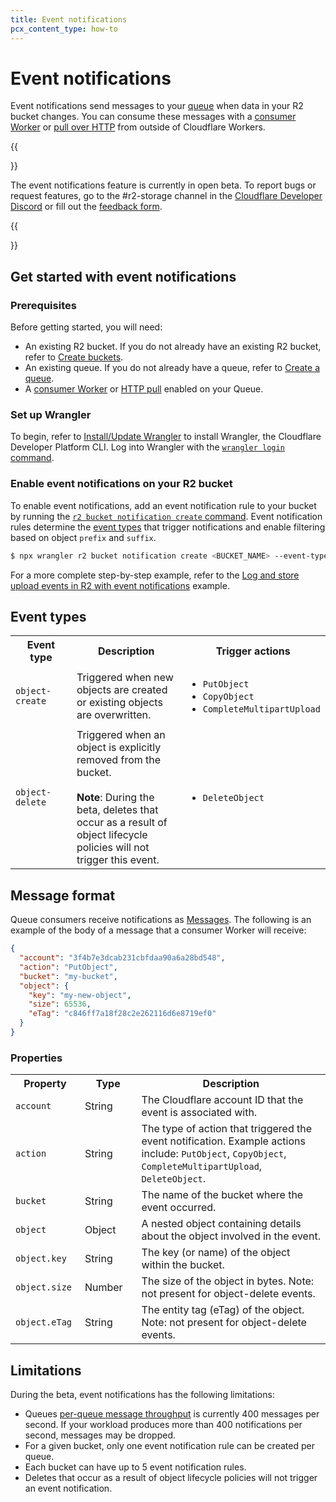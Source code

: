 ```yaml
---
title: Event notifications
pcx_content_type: how-to
---
```


# Event notifications

Event notifications send messages to your [queue](/queues) when data in your R2 bucket changes. You can consume these messages with a [consumer Worker](/queues/reference/how-queues-works/#create-a-consumer-worker) or [pull over HTTP](/queues/reference/pull-consumers/) from outside of Cloudflare Workers. 


{{<Aside type="note" header="Open Beta">}}

The event notifications feature is currently in open beta. To report bugs or request features, go to the #r2-storage channel in the [Cloudflare Developer Discord](https://discord.cloudflare.com) or fill out the [feedback form](https://forms.gle/2HBKD9zG9PFiU4v79).

{{</Aside>}}

## Get started with event notifications

### Prerequisites

Before getting started, you will need:
- An existing R2 bucket. If you do not already have an existing R2 bucket, refer to [Create buckets](/r2/buckets/create-buckets/).
- An existing queue. If you do not already have a queue, refer to [Create a queue](/queues/get-started/#3-create-a-queue).
- A [consumer Worker](/queues/reference/how-queues-works/#create-a-consumer-worker) or [HTTP pull](/queues/reference/pull-consumers/) enabled on your Queue.

### Set up Wrangler

To begin, refer to [Install/Update Wrangler](/workers/wrangler/install-and-update/#install-wrangler) to install Wrangler, the Cloudflare Developer Platform CLI. Log into Wrangler with the [`wrangler login` command](/workers/wrangler/commands/#login).

### Enable event notifications on your R2 bucket

To enable event notifications, add an event notification rule to your bucket by running the [`r2 bucket notification create` command](/workers/wrangler/commands/#notification-create). Event notification rules determine the [event types](/r2/buckets/event-notifications/#event-types) that trigger notifications and enable filtering based on object `prefix` and `suffix`.

```sh
$ npx wrangler r2 bucket notification create <BUCKET_NAME> --event-type <EVENT_TYPE> --queue <QUEUE_NAME>
```

For a more complete step-by-step example, refer to the [Log and store upload events in R2 with event notifications](/r2/examples/upload-logs-event-notifications/) example.

## Event types

<table>
  <tbody>
    <th style="width:25%">
      Event type
    </th>
    <th style="width:50%">
      Description
    </th>
    <th style="width:25%">
      Trigger actions
    </th>
    <tr>
      <td>
        <code>object-create</code>
      </td>
      <td>
        Triggered when new objects are created or existing objects are overwritten.
      </td>
      <td>
        <ul>
            <li><code>PutObject</code></li>
            <li><code>CopyObject</code></li>
            <li><code>CompleteMultipartUpload</code></li>
        </ul>
      </td>
    </tr>
    <tr>
      <td>
        <code>object-delete</code>
      </td>
      <td>
        Triggered when an object is explicitly removed from the bucket.<br /><br />
        <b>Note</b>: During the beta, deletes that occur as a result of object lifecycle policies will not trigger this event.
      </td>
      <td>
        <ul>
            <li><code>DeleteObject</code></li>
        </ul>
      </td>
    </tr>
  </tbody>
</table>

## Message format

Queue consumers receive notifications as [Messages](/queues/reference/javascript-apis/#message). The following is an example of the body of a message that a consumer Worker will receive:

```json
{
  "account": "3f4b7e3dcab231cbfdaa90a6a28bd548",
  "action": "PutObject",
  "bucket": "my-bucket",
  "object": {
    "key": "my-new-object",
    "size": 65536,
    "eTag": "c846ff7a18f28c2e262116d6e8719ef0"
  }
}
```

### Properties

<table>
  <tbody>
    <th style="width:22%">
      Property
    </th>
    <th style="width:18%">
      Type
    </th>
    <th style="width:60%">
      Description
    </th>
    <tr>
      <td>
        <code>account</code>
      </td>
      <td>
        String
      </td>
      <td>
        The Cloudflare account ID that the event is associated with.
      </td>
    </tr>
    <tr>
      <td>
        <code>action</code>
      </td>
      <td>
        String
      </td>
      <td>
        The type of action that triggered the event notification. Example actions include: <code>PutObject</code>, <code>CopyObject</code>, <code>CompleteMultipartUpload</code>, <code>DeleteObject</code>.
      </td>
    </tr>
    <tr>
      <td>
        <code>bucket</code>
      </td>
      <td>
        String
      </td>
      <td>
        The name of the bucket where the event occurred.
      </td>
    </tr>
    <tr>
      <td>
        <code>object</code>
      </td>
      <td>
        Object
      </td>
      <td>
        A nested object containing details about the object involved in the event.
      </td>
    </tr>
    <tr>
      <td>
        <code>object.key</code>
      </td>
      <td>
        String
      </td>
      <td>
        The key (or name) of the object within the bucket.
      </td>
    </tr>
    <tr>
      <td>
        <code>object.size</code>
      </td>
      <td>
        Number
      </td>
      <td>
        The size of the object in bytes. Note: not present for object-delete events.
      </td>
    </tr>
    <tr>
      <td>
        <code>object.eTag</code>
      </td>
      <td>
        String
      </td>
      <td>
        The entity tag (eTag) of the object. Note: not present for object-delete events.
      </td>
    </tr>
  </tbody>
</table>

## Limitations

During the beta, event notifications has the following limitations:
- Queues [per-queue message throughput](/queues/platform/limits/) is currently 400 messages per second. If your workload produces more than 400 notifications per second, messages may be dropped.
- For a given bucket, only one event notification rule can be created per queue.
- Each bucket can have up to 5 event notification rules.
- Deletes that occur as a result of object lifecycle policies will not trigger an event notification.
